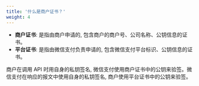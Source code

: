 ```yaml
---
title: '什么是商户证书？'
weight: 4
---
```


- **商户证书**: 是指由商户申请的, 包含商户的商户号、公司名称、公钥信息的证书。
- **平台证书**: 是指由微信支付负责申请的, 包含微信支付平台标识、公钥信息的证书。

商户在调用 API 时用自身的私钥签名, 微信支付使用商户证书中的公钥来验签。微信支付在响应的报文中使用自身的私钥签名, 商户使用平台证书中的公钥来验签。
